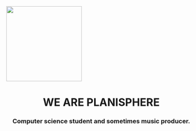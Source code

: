 <div id="header" aling="center">
    <img src="https://makeagif.com/i/sko_Jo" width="200"/>
    <h1 align="center">WE ARE PLANISPHERE</h1>
    <h3 align="center">Computer science student and sometimes music producer.</h3>
</div>
